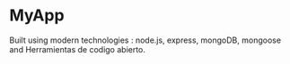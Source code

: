 # MyApp 

Built using modern technologies : node.js, express, mongoDB, mongoose and Herramientas de codigo abierto.